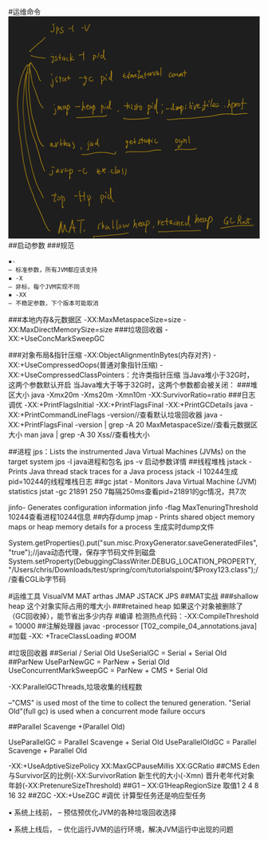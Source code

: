 #运维命令
![](.z_0_jvm_常用命令_运维_oom排查_性能调优_images/0ef2708c.png)
##启动参数
###规范
```asp
▪-
– 标准参数，所有JVM都应该支持 
▪ -X
– 非标，每个JVM实现不同 
▪ -XX
– 不稳定参数，下个版本可能取消
```
###本地内存&元数据区
-XX:MaxMetaspaceSize=size
-XX:MaxDirectMemorySize=size
###垃圾回收器
-XX:+UseConcMarkSweepGC

###对象布局&指针压缩
-XX:ObjectAlignmentInBytes(内存对齐)
-XX:+UseCompressedOops(普通对象指针压缩)
-XX:+UseCompressedClassPointers：允许类指针压缩
当Java堆小于32G时，这两个参数默认开启
当Java堆大于等于32G时，这两个参数都会被关闭：
###堆区大小
java  -Xmx20m     -Xms20m        -Xmn10m
-XX:SurvivorRatio=ratio
###日志调优
-XX:+PrintFlagsInitial
-XX:+PrintFlagsFinal
-XX:+PrintGCDetails
java -XX:+PrintCommandLineFlags -version//查看默认垃圾回收器
java -XX:+PrintFlagsFinal -version | grep -A 20 MaxMetaspaceSize//查看元数据区大小
man java | grep -A 30 Xss//查看栈大小

##进程
jps：Lists the instrumented Java Virtual Machines (JVMs) on the target system
jps -l java进程和包名
jps -v 启动参数详情
##线程堆栈
jstack - Prints Java thread stack traces for a Java process
jstack -l 10244生成pid=10244的线程堆栈日志
##gc
jstat - Monitors Java Virtual Machine (JVM) statistics
jstat -gc 21891 250 7每隔250ms查看pid=21891的gc情况，共7次

jinfo- Generates configuration information
jinfo -flag MaxTenuringThreshold 10244查看进程10244信息
##内存dump
jmap - Prints shared object memory maps or heap memory details for a process
生成实时dump文件

System.getProperties().put("sun.misc.ProxyGenerator.saveGeneratedFiles", "true");//java动态代理，保存字节码文件到磁盘
        System.setProperty(DebuggingClassWriter.DEBUG_LOCATION_PROPERTY, "/Users/chris/Downloads/test/spring/com/tutorialspoint/$Proxy123.class");//查看CGLib字节码

#运维工具
VisualVM
MAT
arthas
JMAP
JSTACK
JPS
##MAT实战
[](https://help.eclipse.org/latest/index.jsp?topic=/org.eclipse.mat.ui.help/welcome.html)
[](https://juejin.cn/post/6911624328472133646#heading-14)
###shallow heap
这个对象实际占用的堆大小
###retained heap
如果这个对象被删除了（GC回收掉），能节省出多少内存
[](https://blog.csdn.net/wwlwwy89/article/details/74330544)
#编译
检测热点代码：-XX:CompileThreshold = 10000
##注解处理器
javac -processor
[T02_compile_04_annotations.java]
#加载
-XX: +TraceClassLoading
#OOM

#垃圾回收器
##Serial / Serial Old
UseSerialGC = Serial + Serial Old
##ParNew
UseParNewGC = ParNew + Serial Old
UseConcurrentMarkSweepGC = ParNew + CMS + Serial Old

-XX:ParallelGCThreads,垃圾收集的线程数

–"CMS" is used most of the time to collect the tenured generation.
"Serial Old"(full gc) is used when a concurrent mode failure occurs

##Parallel Scavenge +(Parallel Old)

UseParallelGC = Parallel Scavenge + Serial Old
UseParallelOldGC = Parallel Scavenge + Parallel Old

-XX:+UseAdptiveSizePolicy
XX:MaxGCPauseMillis
XX:GCRatio
##CMS
Eden与Survivor区的比例(-XX:SurvivorRation
新生代的大小(-Xmn)
晋升老年代对象年龄(-XX:PretenureSizeThreshold)
##G1
– XX:G1HeapRegionSize
取值1 2 4 8 16 32
##ZGC
-XX:+UseZGC
#调优
计算型任务还是响应型任务

▪ 系统上线前，
– 预估预优化JVM的各种垃圾回收选择 

▪ 系统上线后，
– 优化运行JVM的运行环境，解决JVM运行中出现的问题
